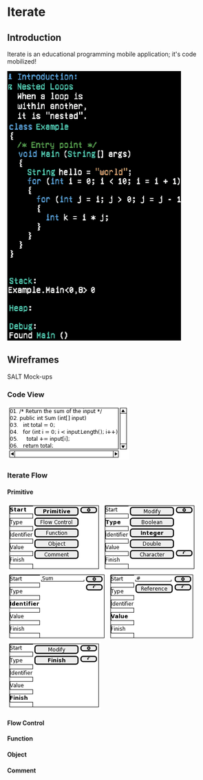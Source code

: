 # Iterate

## Introduction

Iterate is an educational programming mobile application; it's code mobilized!

![Introduction](https://raw.githubusercontent.com/iteratecode/.github/main/images/iterate-nested-loop.gif)

## Wireframes

SALT Mock-ups

### Code View

![Code Wireframe](https://raw.githubusercontent.com/iteratecode/.github/main/images/code-wireframe.png)

### Iterate Flow

#### Primitive

![Primitive Start](https://raw.githubusercontent.com/iteratecode/.github/main/images/iterate-primitive-start.png)
![Primitive Type](https://raw.githubusercontent.com/iteratecode/.github/main/images/iterate-primitive-type.png)
![Primitive Identifier](https://raw.githubusercontent.com/iteratecode/.github/main/images/iterate-primitive-identifier.png)
![Primitive Value](https://raw.githubusercontent.com/iteratecode/.github/main/images/iterate-primitive-value.png)
![Primitive Finish](https://raw.githubusercontent.com/iteratecode/.github/main/images/iterate-primitive-finish.png)

#### Flow Control




#### Function




#### Object





#### Comment





